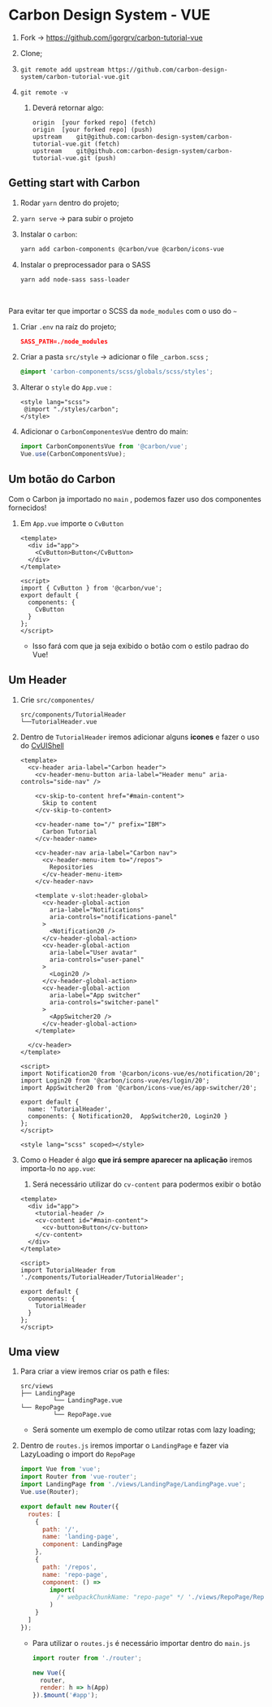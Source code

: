 # Carbon Design System - VUE

1. Fork → https://github.com/igorgrv/carbon-tutorial-vue

2. Clone;

3. `git remote add upstream https://github.com/carbon-design-system/carbon-tutorial-vue.git`

4. `git remote -v`

   1. Deverá retornar algo:

      ```git
      origin  [your forked repo] (fetch)
      origin  [your forked repo] (push)
      upstream    git@github.com:carbon-design-system/carbon-tutorial-vue.git (fetch)
      upstream    git@github.com:carbon-design-system/carbon-tutorial-vue.git (push)
      ```

## Getting start with Carbon

1. Rodar `yarn` dentro do projeto;

2. `yarn serve` → para subir o projeto

3. Instalar o `carbon`:

   ```bash
   yarn add carbon-components @carbon/vue @carbon/icons-vue
   ```

4. Instalar o preprocessador para o SASS

   ```bash
   yarn add node-sass sass-loader
   ```

<br>

Para evitar ter que importar o SCSS da `mode_modules` com o uso do `~`

1. Criar `.env` na raíz do projeto;

   ```json
   SASS_PATH=./node_modules
   ```

2. Criar a pasta `src/style` → adicionar o file `_carbon.scss` ;

   ```scss
   @import 'carbon-components/scss/globals/scss/styles';
   ```

3. Alterar o `style` do  `App.vue` :

   ```vue
   <style lang="scss">
   	@import "./styles/carbon";
   </style>
   ```

4. Adicionar o `CarbonComponentesVue` dentro do main:

   ```javascript
   import CarbonComponentsVue from '@carbon/vue';
   Vue.use(CarbonComponentsVue);
   ```



## Um botão do Carbon

Com o Carbon ja importado no `main` , podemos fazer uso dos componentes fornecidos!

1. Em `App.vue` importe o `CvButton`

   ```vue
   <template>
     <div id="app">
       <CvButton>Button</CvButton>
     </div>
   </template>
   
   <script>
   import { CvButton } from '@carbon/vue';
   export default {
     components: {
       CvButton
     }
   };
   </script>
   ```

   * Isso fará com que ja seja exibido o botão com o estilo padrao do Vue!

## Um Header

1. Crie `src/componentes/`

   ```
   src/components/TutorialHeader
   └──TutorialHeader.vue
   ```

2. Dentro de `TutorialHeader` iremos adicionar alguns **icones** e fazer o uso do [CvUIShell](https://vue.carbondesignsystem.com/?path=/story/components-cvuishell--header-base)

   ```vue
   <template>
     <cv-header aria-label="Carbon header">
       <cv-header-menu-button aria-label="Header menu" aria-controls="side-nav" />
       
       <cv-skip-to-content href="#main-content">
         Skip to content
       </cv-skip-to-content>
       
       <cv-header-name to="/" prefix="IBM">
         Carbon Tutorial
       </cv-header-name>
   
       <cv-header-nav aria-label="Carbon nav">
         <cv-header-menu-item to="/repos">
           Repositories
         </cv-header-menu-item>
       </cv-header-nav>
   
       <template v-slot:header-global>
         <cv-header-global-action
           aria-label="Notifications"
           aria-controls="notifications-panel"
         >
           <Notification20 />
         </cv-header-global-action>
         <cv-header-global-action
           aria-label="User avatar"
           aria-controls="user-panel"
         >
           <Login20 />
         </cv-header-global-action>
         <cv-header-global-action
           aria-label="App switcher"
           aria-controls="switcher-panel"
         >
           <AppSwitcher20 />
         </cv-header-global-action>
       </template>
   
     </cv-header>
   </template>
   
   <script>
   import Notification20 from '@carbon/icons-vue/es/notification/20';
   import Login20 from '@carbon/icons-vue/es/login/20';
   import AppSwitcher20 from '@carbon/icons-vue/es/app-switcher/20';
   
   export default {
     name: 'TutorialHeader',
     components: { Notification20,  AppSwitcher20, Login20 }
   };
   </script>
   
   <style lang="scss" scoped></style>
   ```

3. Como o Header é algo **que irá sempre aparecer na aplicação** iremos importa-lo no `app.vue`:

   1. Será necessário utilizar do `cv-content` para podermos exibir o botão

   ```vue
   <template>
     <div id="app">
       <tutorial-header />
       <cv-content id="#main-content">
         <cv-button>Button</cv-button>
       </cv-content>
     </div>
   </template>
   
   <script>
   import TutorialHeader from './components/TutorialHeader/TutorialHeader';
   
   export default {
     components: {
       TutorialHeader
     }
   };
   </script>
   ```

   

## Uma view

1. Para criar a view iremos criar os path e files:

   ```
   src/views
   ├── LandingPage
   			└── LandingPage.vue
   └── RepoPage
   			└── RepoPage.vue
   ```

   * Será somente um exemplo de como utilzar rotas com lazy loading;

2. Dentro de `routes.js` iremos importar o `LandingPage` e fazer via LazyLoading o import do `RepoPage`

   ```javascript
   import Vue from 'vue';
   import Router from 'vue-router';
   import LandingPage from './views/LandingPage/LandingPage.vue';
   Vue.use(Router);
   
   export default new Router({
     routes: [
       {
         path: '/',
         name: 'landing-page',
         component: LandingPage
       },
       {
         path: '/repos',
         name: 'repo-page',
         component: () =>
           import(
             /* webpackChunkName: "repo-page" */ './views/RepoPage/RepoPage.vue'
           )
       }
     ]
   });
   ```

   * Para utilizar o `routes.js` é necessário importar dentro do `main.js`

     ```javascript
     import router from './router';
     
     new Vue({
       router,
       render: h => h(App)
     }).$mount('#app');
     ```

     